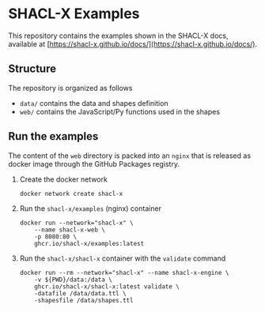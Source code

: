 # SHACL-X Examples

This repository contains the examples shown in the SHACL-X docs, available at [https://shacl-x.github.io/docs/](https://shacl-x.github.io/docs/).


## Structure

The repository is organized as follows
- `data/` contains the data and shapes definition
- `web/` contains the JavaScript/Py functions used in the shapes

## Run the examples
The content of the `web` directory is packed into an `nginx` that is released as docker image through the GitHub Packages registry.

1. Create the docker network
    ```
    docker network create shacl-x
    ```
2. Run the `shacl-x/examples` (nginx) container
    ```
    docker run --network="shacl-x" \
        --name shacl-x-web \
        -p 8080:80 \
        ghcr.io/shacl-x/examples:latest
    ```
3. Run the `shacl-x/shacl-x` container with the `validate` command
    ```
    docker run --rm --network="shacl-x" --name shacl-x-engine \
        -v ${PWD}/data:/data \
        ghcr.io/shacl-x/shacl-x:latest validate \
        -datafile /data/data.ttl \
        -shapesfile /data/shapes.ttl
    ```
